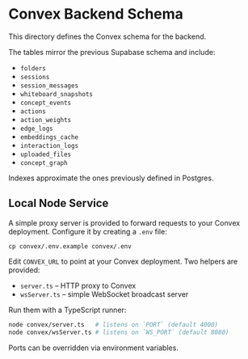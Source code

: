 # Convex Backend Schema

This directory defines the Convex schema for the backend.

The tables mirror the previous Supabase schema and include:

- `folders`
- `sessions`
- `session_messages`
- `whiteboard_snapshots`
- `concept_events`
- `actions`
- `action_weights`
- `edge_logs`
- `embeddings_cache`
- `interaction_logs`
- `uploaded_files`
- `concept_graph`

Indexes approximate the ones previously defined in Postgres.

## Local Node Service

A simple proxy server is provided to forward requests to your Convex deployment. Configure it by creating a `.env` file:

```
cp convex/.env.example convex/.env
```

Edit `CONVEX_URL` to point at your Convex deployment. Two helpers are provided:

* `server.ts` – HTTP proxy to Convex
* `wsServer.ts` – simple WebSocket broadcast server

Run them with a TypeScript runner:

```bash
node convex/server.ts   # listens on `PORT` (default 4000)
node convex/wsServer.ts # listens on `WS_PORT` (default 8080)
```

Ports can be overridden via environment variables.
